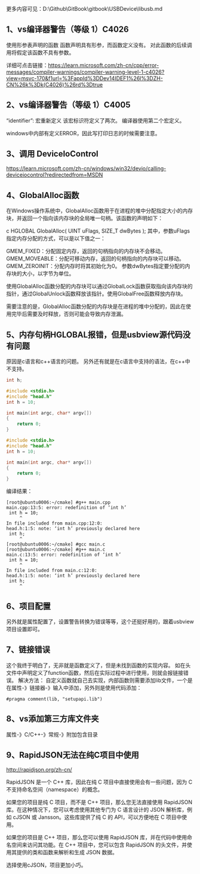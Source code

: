 更多内容可见：D:\Github\GitBook\gitbook\USBDevice\libusb.md

## 1、vs编译器警告（等级 1）C4026
使用形参表声明的函数
函数声明具有形参，而函数定义没有。 对此函数的后续调用将假定该函数不具有参数。

详细可点击链接：https://learn.microsoft.com/zh-cn/cpp/error-messages/compiler-warnings/compiler-warning-level-1-c4026?view=msvc-170&f1url=%3FappId%3DDev14IDEF1%26l%3DZH-CN%26k%3Dk(C4026)%26rd%3Dtrue

## 2、vs编译器警告（等级 1）C4005
“identifier”: 宏重新定义
该宏标识符定义了两次。 编译器使用第二个宏定义。

windows中内部有定义ERROR，因此写打印日志的时候需要注意。

## 3、调用 DeviceIoControl
https://learn.microsoft.com/zh-cn/windows/win32/devio/calling-deviceiocontrol?redirectedfrom=MSDN

## 4、GlobalAlloc函数
在Windows操作系统中，GlobalAlloc函数用于在进程的堆中分配指定大小的内存块，并返回一个指向该内存块的全局唯一句柄。该函数的声明如下：

c
HGLOBAL GlobalAlloc(
  UINT   uFlags,
  SIZE_T dwBytes
);
其中，参数uFlags指定内存分配的方式，可以是以下值之一：

GMEM_FIXED：分配固定内存，返回的句柄指向的内存块不会移动。
GMEM_MOVEABLE：分配可移动内存，返回的句柄指向的内存块可以移动。
GMEM_ZEROINIT：分配内存时将其初始化为0。
参数dwBytes指定要分配的内存块的大小，以字节为单位。

使用GlobalAlloc函数分配的内存块可以通过GlobalLock函数获取指向该内存块的指针，通过GlobalUnlock函数释放该指针。使用GlobalFree函数释放内存块。

需要注意的是，GlobalAlloc函数分配的内存块是在进程的堆中分配的，因此在使用完毕后需要及时释放，否则可能会导致内存泄漏。

## 5、内存句柄HGLOBAL报错，但是usbview源代码没有问题
原因是c语言和c++语言的问题。
另外还有就是在c语言中支持的语法，在c++中不支持。
```head.h
int h;
```

```main.cpp
#include <stdio.h>
#include "head.h"
int h = 10;

int main(int argc, char* argv[])
{
    return 0;
}
```

```main.c
#include <stdio.h>
#include "head.h"
int h = 10;

int main(int argc, char* argv[])
{
    return 0;
}
```

编译结果：
```
[root@ubuntu0006:~/cmake] #g++ main.cpp
main.cpp:13:5: error: redefinition of ‘int h’
 int h = 10;
     ^
In file included from main.cpp:12:0:
head.h:1:5: note: ‘int h’ previously declared here
 int h;
     ^
[root@ubuntu0006:~/cmake] #gcc main.c
[root@ubuntu0006:~/cmake] #g++ main.c
main.c:13:5: error: redefinition of ‘int h’
 int h = 10;
     ^
In file included from main.c:12:0:
head.h:1:5: note: ‘int h’ previously declared here
 int h;
     ^
```

## 6、项目配置
另外就是属性配置了，设置警告转换为错误等等，这个还挺好用的，跟着usbview项目设置即可。

## 7、链接错误
这个我终于明白了，无非就是函数定义了，但是未找到函数的实现内容。
如在头文件中声明定义了function函数，然后在实际过程中进行使用，则就会报链接错误。
解决方法：
自定义函数就自己去实现，内部函数则需要添加lib文件，一个是在属性-》链接器-》输入中添加，另外则是使用代码添加：
```
#pragma comment(lib, "setupapi.lib")
```

## 8、vs添加第三方库文件夹
属性-》C/C++-》常规-》附加包含目录

## 9、RapidJSON无法在纯C项目中使用
http://rapidjson.org/zh-cn/

RapidJSON 是一个 C++ 库，因此在纯 C 项目中直接使用会有一些问题，因为 C 不支持命名空间（namespace）的概念。

如果您的项目是纯 C 项目，而不是 C++ 项目，那么您无法直接使用 RapidJSON 库。在这种情况下，您可以考虑使用其他专门为 C 语言设计的 JSON 解析库，例如 cJSON 或 Jansson。这些库提供了纯 C 的 API，可以方便地在 C 项目中使用。

如果您的项目是 C++ 项目，那么您可以使用 RapidJSON 库，并在代码中使用命名空间来访问其功能。在 C++ 项目中，您可以包含 RapidJSON 的头文件，并使用其提供的类和函数来解析和生成 JSON 数据。

选择使用cJSON，项目更加小巧。
